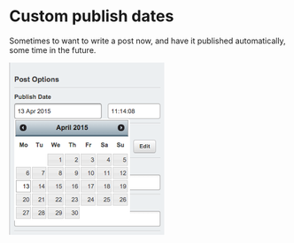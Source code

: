 # Custom publish dates

Sometimes to want to write a post now, and have it published automatically, some time in the future.

![](_images/post-publish-date.png)

